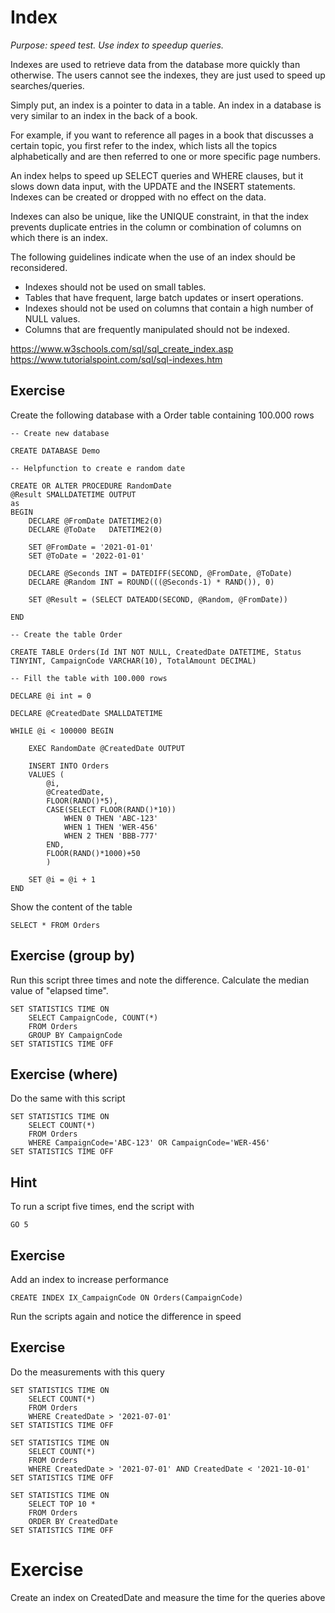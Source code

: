 # Index

*Purpose: speed test. Use index to speedup queries.*

Indexes are used to retrieve data from the database more quickly than otherwise. The users cannot see the indexes, they are just used to speed up searches/queries.

Simply put, an index is a pointer to data in a table. An index in a database is very similar to an index in the back of a book.

For example, if you want to reference all pages in a book that discusses a certain topic, you first refer to the index, which lists all the topics alphabetically and are then referred to one or more specific page numbers.

An index helps to speed up SELECT queries and WHERE clauses, but it slows down data input, with the UPDATE and the INSERT statements. Indexes can be created or dropped with no effect on the data.

Indexes can also be unique, like the UNIQUE constraint, in that the index prevents duplicate entries in the column or combination of columns on which there is an index.

The following guidelines indicate when the use of an index should be reconsidered.

- Indexes should not be used on small tables.
- Tables that have frequent, large batch updates or insert operations.
- Indexes should not be used on columns that contain a high number of NULL values.
- Columns that are frequently manipulated should not be indexed.

https://www.w3schools.com/sql/sql_create_index.asp
https://www.tutorialspoint.com/sql/sql-indexes.htm

## Exercise


Create the following database with a Order table containing 100.000 rows

	-- Create new database

	CREATE DATABASE Demo

	-- Helpfunction to create e random date

	CREATE OR ALTER PROCEDURE RandomDate
	@Result SMALLDATETIME OUTPUT
	as
	BEGIN
		DECLARE @FromDate DATETIME2(0)
		DECLARE @ToDate   DATETIME2(0)

		SET @FromDate = '2021-01-01' 
		SET @ToDate = '2022-01-01'

		DECLARE @Seconds INT = DATEDIFF(SECOND, @FromDate, @ToDate)
		DECLARE @Random INT = ROUND(((@Seconds-1) * RAND()), 0)

		SET @Result = (SELECT DATEADD(SECOND, @Random, @FromDate))

	END

	-- Create the table Order

	CREATE TABLE Orders(Id INT NOT NULL, CreatedDate DATETIME, Status TINYINT, CampaignCode VARCHAR(10), TotalAmount DECIMAL)

	-- Fill the table with 100.000 rows

	DECLARE @i int = 0

	DECLARE @CreatedDate SMALLDATETIME

	WHILE @i < 100000 BEGIN

		EXEC RandomDate @CreatedDate OUTPUT

		INSERT INTO Orders
		VALUES (
			@i, 
			@CreatedDate, 
			FLOOR(RAND()*5), 
			CASE(SELECT FLOOR(RAND()*10))
				WHEN 0 THEN 'ABC-123'
				WHEN 1 THEN 'WER-456'
				WHEN 2 THEN 'BBB-777'
			END,
			FLOOR(RAND()*1000)+50
			) 

		SET @i = @i + 1
	END

Show the content of the table

	SELECT * FROM Orders

## Exercise (group by)

Run this script three times and note the difference. Calculate the median value of "elapsed time".

	SET STATISTICS TIME ON
		SELECT CampaignCode, COUNT(*) 
		FROM Orders
		GROUP BY CampaignCode
	SET STATISTICS TIME OFF

## Exercise (where)

Do the same with this script

	SET STATISTICS TIME ON
		SELECT COUNT(*) 
		FROM Orders
		WHERE CampaignCode='ABC-123' OR CampaignCode='WER-456'
	SET STATISTICS TIME OFF

## Hint

To run a script five times, end the script with

	GO 5

## Exercise

Add an index to increase performance

	CREATE INDEX IX_CampaignCode ON Orders(CampaignCode) 

Run the scripts again and notice the difference in speed 	

## Exercise

Do the measurements with this query

	SET STATISTICS TIME ON
		SELECT COUNT(*) 
		FROM Orders
		WHERE CreatedDate > '2021-07-01'
	SET STATISTICS TIME OFF

	SET STATISTICS TIME ON
		SELECT COUNT(*) 
		FROM Orders
		WHERE CreatedDate > '2021-07-01' AND CreatedDate < '2021-10-01'
	SET STATISTICS TIME OFF

	SET STATISTICS TIME ON
		SELECT TOP 10 *
		FROM Orders
		ORDER BY CreatedDate
	SET STATISTICS TIME OFF

# Exercise

Create an index on CreatedDate and measure the time for the queries above


